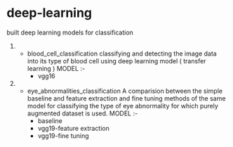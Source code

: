 # deep-learning

built deep learning models for classification

1) - blood_cell_classification
     classifying and detecting the image data into its type of blood cell using deep learning model ( transfer learning )
     MODEL :- 
     * vgg16
    
2) - eye_abnormalities_classification 
     A comparision between the simple baseline and feature extraction and fine tuning methods of the same model for classifying the type of eye abnormality for which purely augmented dataset is used.
     MODEL :-
     * baseline 
     * vgg19-feature extraction 
     * vgg19-fine tuning
     

